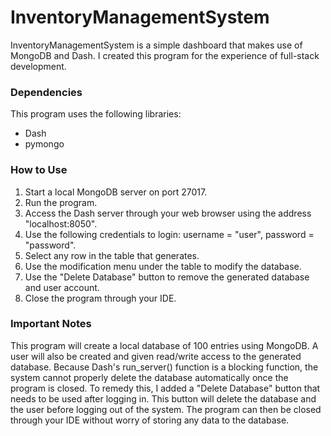 # InventoryManagementSystem
InventoryManagementSystem is a simple dashboard that makes use of MongoDB and Dash. I created this program for the experience of full-stack development.

### Dependencies
This program uses the following libraries:
* Dash
* pymongo

### How to Use
1. Start a local MongoDB server on port 27017.
2. Run the program.
3. Access the Dash server through your web browser using the address "localhost:8050".
4. Use the following credentials to login: username = "user", password = "password".
5. Select any row in the table that generates.
6. Use the modification menu under the table to modify the database.
7. Use the "Delete Database" button to remove the generated database and user account.
8. Close the program through your IDE.

### Important Notes
This program will create a local database of 100 entries using MongoDB. A user will also be created and given read/write access to the generated database. Because Dash's run_server() function is a blocking function, the system cannot properly delete the database automatically once the program is closed. To remedy this, I added a "Delete Database" button that needs to be used after logging in. This button will delete the database and the user before logging out of the system. The program can then be closed through your IDE without worry of storing any data to the database.
